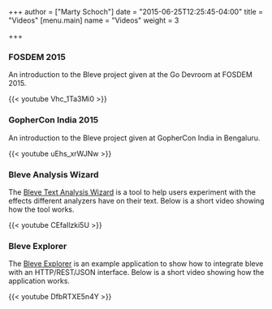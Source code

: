 +++
author = ["Marty Schoch"]
date = "2015-06-25T12:25:45-04:00"
title = "Videos"
[menu.main]
name = "Videos"
weight = 3

+++

### FOSDEM 2015

An introduction to the Bleve project given at the Go Devroom at FOSDEM 2015.

{{< youtube Vhc_1Ta3Mi0 >}}

### GopherCon India 2015

An introduction to the Bleve project given at GopherCon India in Bengaluru.

{{< youtube uEhs_xrWJNw >}}

### Bleve Analysis Wizard

The [Bleve Text Analysis Wizard](https://bleveanalysis.couchbase.com) is a tool to help users experiment with the effects different analyzers have on their text.  Below is a short video showing how the tool works.

{{< youtube CEfaIlzki5U >}}

### Bleve Explorer

The [Bleve Explorer](https://github.com/blevesearch/bleve-explorer) is an example application to show how to integrate bleve with an HTTP/REST/JSON interface.  Below is a short video showing how the application works.

{{< youtube DfbRTXE5n4Y >}}
